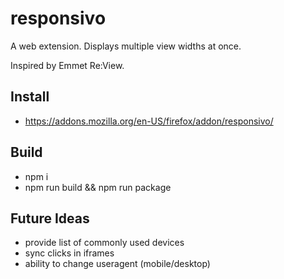 # responsivo
A web extension. Displays multiple view widths at once.

Inspired by Emmet Re:View.

## Install
- https://addons.mozilla.org/en-US/firefox/addon/responsivo/

## Build
- npm i
- npm run build && npm run package

## Future Ideas
- provide list of commonly used devices
- sync clicks in iframes
- ability to change useragent (mobile/desktop)
